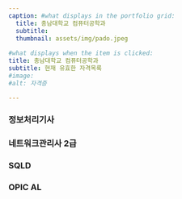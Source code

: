 ```yaml
---
caption: #what displays in the portfolio grid:
  title: 충남대학교 컴퓨터공학과
  subtitle: 
  thumbnail: assets/img/pado.jpeg
  
#what displays when the item is clicked:
title: 충남대학교 컴퓨터공학과
subtitle: 현재 유효한 자격목록
#image: 
#alt: 자격증

---
```




### 정보처리기사  
### 네트워크관리사 2급  
### SQLD  
### OPIC AL



